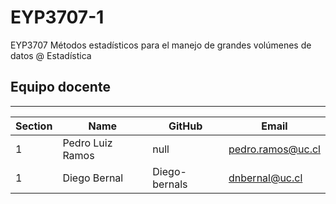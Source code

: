 # EYP3707-1
EYP3707 Métodos estadísticos para el manejo de grandes volúmenes de datos @ Estadística 

## Equipo docente
---

| Section | Name | GitHub | Email |
| ----- | ----- | ----- | ---- |
| 1 | Pedro Luiz Ramos | null | pedro.ramos@uc.cl |
| 1 | Diego Bernal | Diego-bernals | dnbernal@uc.cl |

